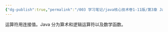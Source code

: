 ```yaml
---
{"dg-publish":true,"permalink":"/003 学习笔记/java核心技术卷1-11版/第3章 Java的基本程序设计结构/3.5 运算符/3.5 运算符/","dgPassFrontmatter":true,"created":"2024-04-12T15:02:20.497+08:00","updated":"2024-06-01T10:43:03.875+08:00"}
---
```


运算符用连接值。Java 分为算术和逻辑运算符以及数学函数。
